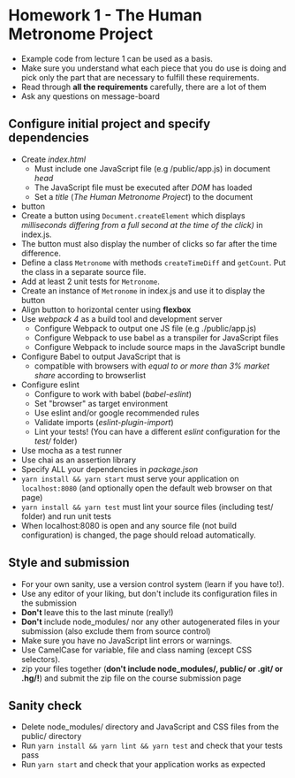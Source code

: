 # Homework 1 - The Human Metronome Project

* Example code from lecture 1 can be used as a basis.
* Make sure you understand what each piece that you do use is doing and pick
  only the part that are necessary to fulfill these requirements.
* Read through **all the requirements** carefully, there are a lot of them
* Ask any questions on message-board

## Configure initial project and specify dependencies

* Create *index.html* 
  * Must include one JavaScript file (e.g /public/app.js) in document *head*
  * The JavaScript file must be executed after *DOM* has loaded
  * Set a *title* (_The Human Metronome Project_) to the document
*  button
  * Create a button using `Document.createElement` which displays _milliseconds
    differing from a full second at the time of the click)_ in index.js.
  * The button must also display the number of clicks so far after the time difference.
  * Define a class `Metronome` with methods `createTimeDiff` and `getCount`. Put the class in a separate source file.
  * Add at least 2 unit tests for `Metronome`.
  * Create an instance of `Metronome` in index.js and use it to display the button
  * Align button to horizontal center using **flexbox**
* Use *webpack 4* as a build tool and development server
  * Configure Webpack to output one JS file (e.g ./public/app.js)
  * Configure Webpack to use babel as a transpiler for JavaScript files
  * Configure Webpack to include source maps in the JavaScript bundle
* Configure Babel to output JavaScript that is
  * compatible with browsers with *equal to or more than 3% market share* according to browserlist
* Configure eslint
  * Configure to work with babel (_babel-eslint_)
  * Set "browser" as target environment
  * Use eslint and/or google recommended rules
  * Validate imports (_eslint-plugin-import_)
  * Lint your tests! (You can have a different _eslint_ configuration for the _test/_ folder)
* Use mocha as a test runner
* Use chai as an assertion library
* Specify ALL your dependencies in *package.json*
* `yarn install && yarn start` must serve your application on `localhost:8080` (and optionally open the default web browser on that page)
* `yarn install && yarn test` must lint your source files (including test/ folder) and run unit tests
* When localhost:8080 is open and any source file (not build configuration) is changed, the page should reload automatically.

## Style and submission

* For your own sanity, use a version control system (learn if you have to!).
* Use any editor of your liking, but don't include its configuration files in the submission
* **Don't** leave this to the last minute (really!)
* **Don't** include node_modules/ nor any other autogenerated files in your submission (also exclude them from source control)
* Make sure you have no JavaScript lint errors or warnings.
* Use CamelCase for variable, file and class naming (except CSS selectors).
* zip your files together (**don't include node_modules/, public/ or .git/ or .hg/!**) and submit the zip file on the course submission page

## Sanity check

* Delete node_modules/ directory and JavaScript and CSS files from the public/ directory
* Run `yarn install && yarn lint && yarn test` and check that your tests pass
* Run `yarn start` and check that your application works as expected
